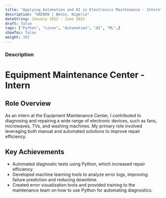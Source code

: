 ```yaml
---
title: "Applying Automation and AI in Electronics Maintenance - Intern"
description: "UNIBEN | Benin, Nigeria"
dateString: January 2022 - June 2022
draft: false
tags: ["Python", "Linux", "Automation", "AI", "ML",]
showToc: false
weight: 302
--- 
```


### Description

# Equipment Maintenance Center - Intern

## Role Overview
As an intern at the Equipment Maintenance Center, I contributed to diagnosing and repairing a wide range of electronic devices, such as fans, microwaves, TVs, and washing machines. My primary role involved leveraging both manual and automated solutions to improve repair efficiency.

## Key Achievements
- Automated diagnostic tests using Python, which increased repair efficiency.
- Developed machine learning tools to analyze error logs, improving failure prediction and reducing downtime.
- Created error visualization tools and provided training to the maintenance team on how to use Python for automating diagnostics.
